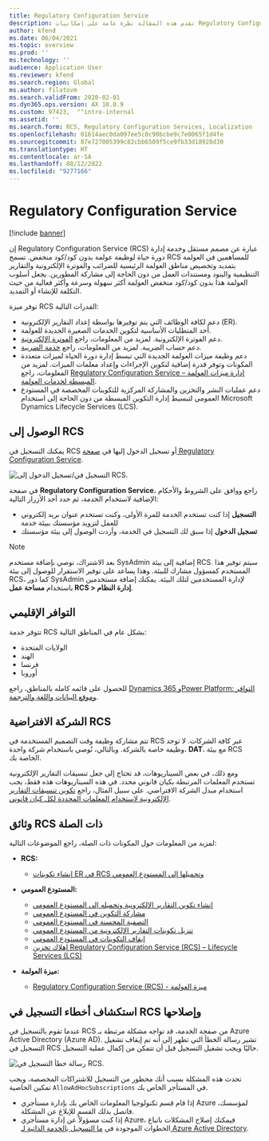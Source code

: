 ```yaml
---
title: Regulatory Configuration Service
description: تقدم هذه المقالة نظرة عامة على إمكانيات Regulatory Configuration Service‏ (RCS)، وتشرح كيفية الوصول إلى الخدمة.
author: kfend
ms.date: 06/04/2021
ms.topic: overview
ms.prod: ''
ms.technology: ''
audience: Application User
ms.reviewer: kfend
ms.search.region: Global
ms.author: filatovm
ms.search.validFrom: 2020-02-01
ms.dyn365.ops.version: AX 10.0.9
ms.custom: 97423,  ""intro-internal
ms.assetid: ''
ms.search.form: RCS, Regulatory Configuration Services, Localization
ms.openlocfilehash: 01614aec0da097ee5c0c90bcbe9c7e0065f1d4fe
ms.sourcegitcommit: 87e727005399c82cbb6509f5ce9fb33d18928d30
ms.translationtype: HT
ms.contentlocale: ar-SA
ms.lasthandoff: 08/12/2022
ms.locfileid: "9277166"
---
```

# <a name="regulatory-configuration-service"></a>Regulatory Configuration Service

[!include [banner](../includes/banner.md)]

إن Regulatory Configuration Service (RCS) عبارة عن مصمم مستقل وخدمة إدارة دورة حياة لوظيفة عولمة بدون كود/كود منخفض. تسمح RCS للمساهمين في العولمة بتمديد وتخصيص مناطق العولمة الرئيسية للضرائب والفوترة الإلكترونية والتقارير التنظيمية والبنود ومستندات العمل من دون الحاجة إلى مشاركة المطورين. يجعل أسلوب العولمة هذا بدون كود/كود منخفض العولمة أكثر سهولة وسرعة وأكثر فعالية من حيث التكلفة للإنشاء أو التمديد.

توفر ميزة RCS القدرات التالية:

- دعم لكافة الوظائف التي يتم توفيرها بواسطة إعداد التقارير الإلكترونية (ER).
- أحد المتطلبات الأساسية لتكوين الخدمات الصغيرة الجديدة للعولمة.
- دعم الفوترة الإلكترونية. لمزيد من المعلومات، راجع [الفوترة الإلكترونية‎](/dynamics365-release-plan/2021wave1/finance-operations/dynamics365-finance/electronic-invoicing-add-on-dynamics-365-ga).
- دعم حساب الضريبة. لمزيد من المعلومات، راجع [خدمة الضريبة](/dynamics365-release-plan/2021wave1/finance-operations/dynamics365-finance/tax-service-preview).
- دعم وظيفة ميزات العولمة الجديدة التي تبسط إدارة دورة الحياة لميزات متعددة المكونات وتوفر قدرة إضافية لتكوين الإجراءات وإعداد معلمات الميزات. لمزيد من المعلومات، راجع  [Regulatory Configuration Service – إدارة ميزات العولمة المبسطة لخدمات العولمة](/dynamics365-release-plan/2021wave1/finance-operations/dynamics365-finance/regulatory-configuration-service-simplified-globalization-feature-management-globalization-services).
- دعم عمليات النشر والتخزين والمشاركة المركزية للتكوينات المخصصة في المستودع العمومي لتبسيط إدارة التكوين المبسطة من دون الحاجة إلى استخدام Microsoft Dynamics Lifecycle Services (LCS).

## <a name="access-rcs"></a>الوصول إلى RCS

يمكنك التسجيل في RCS أو تسجيل الدخول إليها في [صفحة Regulatory Configuration Service](https://marketing.configure.global.dynamics.com/).

![التسجيل في/تسجيل الدخول إلى RCS.](media/202103_RCS%20Marketing%20page_updated_1.jpg)

في صفحة **Regulatory Configuration Service**، راجع ووافق على الشروط والأحكام الإضافية لاستخدام الخدمة، ثم حدد أحد الأزرار التالية:

- **التسجيل** إذا كنت تستخدم الخدمة للمرة الأولى، وكنت تستخدم عنوان بريد إلكتروني للعمل لتزويد مؤسستك ببيئة خدمة
- **تسجيل الدخول** إذا سبق لك التسجيل في الخدمة، وأردت الوصول إلى بيئة مؤسستك

> [!NOTE] 
> بعد الاشتراك، نوصي بإضافة مستخدم SysAdmin إضافية إلى بيئة RCS. سيتم توفير هذا المستخدم كمسؤول مشارك للبيئة. وهذا يساعد على توفير الاستقرار للوصول إلى بيئة RCS، كما دور SysAdmin لإدارة المستخدمين لتلك البيئة. يمكنك إضافة مستخدمين باستخدام **مساحة عمل RCS > إدارة النظام**.

## <a name="regional-availability"></a>التوافر الإقليمي

تتوفر خدمة RCS بشكل عام في المناطق التالية:

- الولايات المتحدة
- الهند
- فرنسا
- أوروبا

للحصول على قائمه كامله بالمناطق، راجع [Dynamics 365 وPower Platform: التوافر وموقع البيانات واللغة والترجمة](https://aka.ms/dynamics_365_international_availability_deck).

## <a name="rcs-default-company"></a>الشركة الافتراضية RCS

تتم مشاركة وظيفة وقت التصميم المستخدمة في RCS عبر كافة الشركات. لا توجد وظيفة خاصة بالشركة. وبالتالي، نُوصي باستخدام شركة واحدة، **DAT**، مع بيئة RCS الخاصة بك.

ومع ذلك، في بعض السيناريوهات، قد تحتاج إلى جعل تنسيقات التقارير الإلكترونية تستخدم المعلمات المرتبطة بكيان قانوني محدد. في هذه السيناريوهات هذه فقط، يجب استخدام مبدل الشركة الافتراضي. على سبيل المثال، راجع [تكوين تنسيقات التقارير الإلكترونية لاستخدام المعلمات المحددة لكل كيان قانوني](../../fin-ops-core/dev-itpro/analytics/er-app-specific-parameters-configure-format.md).

## <a name="related-rcs-documentation"></a>وثائق RCS ذات الصلة

لمزيد من المعلومات حول المكونات ذات الصلة، راجع الموضوعات التالية:

- **RCS:**

    - [إنشاء تكوينات ER في RCS وتحميلها إلى المستودع العمومي](rcs-global-repo-upload.md)

- **المستودع العمومي:**

    - [إنشاء تكوين التقارير الإلكترونية وتحميله إلى المستودع العمومي](rcs-global-repo-upload.md)
    - [مشاركة التكوين في المستودع العمومي](rcs-global-repo-share-configuration.md)
    - [التصفية المحسنة في المستودع العمومي](enhanced-filtering-global-repo.md)
    - [تنزيل تكوينات التقارير الإلكترونية من المستودع العمومي](../../fin-ops-core/dev-itpro/analytics/er-download-configurations-global-repo.md)
    - [إيقاف التكوينات في المستودع العمومي](discontinuing-configurations-rcs-global-repo.md)
    - [إهلاك تخزين Regulatory Configuration Service (RCS) – Lifecycle Services (LCS)](rcs-lcs-repo-dep-faq.md)

- **ميزة العولمة:**

    - [Regulatory Configuration Service (RCS) - ميزة العولمة](/dynamics365-release-plan/2021wave1/finance-operations/dynamics365-finance/regulatory-configuration-service-simplified-globalization-feature-management-globalization-services)


## <a name="troubleshooting-rcs-sign-up"></a>استكشاف أخطاء التسجيل في RCS وإصلاحها

عندما تقوم بالتسجيل في RCS من صفحة الخدمة، قد تواجه مشكلة مرتبطة بـ Azure Active Directory (Azure AD). تشير رسالة الخطأ التي تظهر إلى أنه تم إيقاف تشغيل التسجيل في RCS حاليًا ويجب تشغيل التسجيل قبل أن تتمكن من إكمال عملية التسجيل.

![رسالة خطأ التسجيل في RCS.](media/01_RCSSignUpError.jpg)

تحدث هذه المشكلة بسبب أنك محظور من التسجيل للاشتراكات المخصصة، ويجب تمكين الخاصية `AllowAdHocSubscriptions` في المستأجر الخاص بك. 

- إذا قام قسم تكنولوجيا المعلومات الخاص بك بإدارة مستأجري Azure لمؤسسك، فاتصل بذلك القسم للإبلاغ عن المشكلة.
- إذا كنت مسؤولاً عن إدارة مستأجري Azure، فيمكنك إصلاح المشكلات باتباع الخطوات الموجودة في [ما التسجيل بالخدمة الذاتية لـ Azure Active Directory](/azure/active-directory/enterprise-users/directory-self-service-signup#how-do-i-control-self-service-settings).
